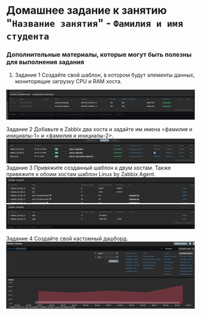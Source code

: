 # Домашнее задание к занятию "`Название занятия`" - `Фамилия и имя студента`

   
### Дополнительные материалы, которые могут быть полезны для выполнения задания

1. Задание 1
Создайте свой шаблон, в котором будут элементы данных, мониторящие загрузку CPU и RAM хоста.

![alt text](image.png)

Задание 2
Добавьте в Zabbix два хоста и задайте им имена <фамилия и инициалы-1> и <фамилия и инициалы-2>.
 ![alt text](image-1.png)
Задание 3
Привяжите созданный шаблон к двум хостам. Также привяжите к обоим хостам шаблон Linux by Zabbix Agent.
 ![alt text](image-2.png)
 ![alt text](image-3.png)
 
Задание 4
Создайте свой кастомный дашборд.
 ![alt text](image-4.png)

